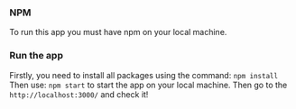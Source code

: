 ### NPM
To run this app you must have npm on your local machine.

### Run the app
Firstly, you need to install all packages using the command:
```npm install```
Then use:
```npm start```
to start the app on your local machine.
Then go to the ```http://localhost:3000/``` and check it!
